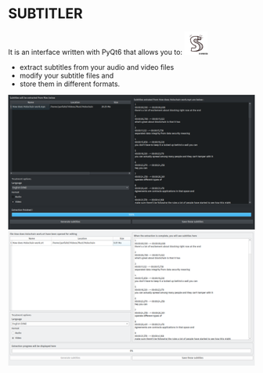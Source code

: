# SUBTITLER
It is an interface written with PyQt6 that allows you to:
![Subtitler logo](/assets/icon.png)
- extract subtitles from your audio and video files
- modify your subtitle files and
- store them in different formats.

![Subtitler desktop 1](/assets/images/extracted.png)
![Subtitler desktop 2](/assets/images/updating.png)